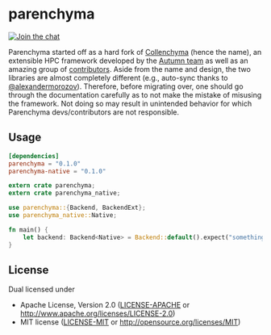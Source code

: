 # parenchyma

[![Join the chat](https://badges.gitter.im/lychee-eng/parenchyma.svg)](https://gitter.im/lychee-eng/parenchyma)

Parenchyma started off as a hard fork of [Collenchyma][collenchyma-repo] (hence the name), an 
extensible HPC framework developed by the [Autumn team] as well as an amazing group 
of [contributors][collenchyma-contributors]. Aside from the name and design, the two libraries are 
almost completely different (e.g., auto-sync thanks to [@alexandermorozov](/../../issues/2)). 
Therefore, before migrating over, one should go through the documentation carefully as to not make 
the mistake of misusing the framework. Not doing so may result in unintended behavior for 
which Parenchyma devs/contributors are not responsible.

## Usage

```toml
[dependencies]
parenchyma = "0.1.0"
parenchyma-native = "0.1.0"
```

```rust
extern crate parenchyma;
extern crate parenchyma_native;

use parenchyma::{Backend, BackendExt};
use parenchyma_native::Native;

fn main() {
	let backend: Backend<Native> = Backend::default().expect("something went wrong!");
}
```

## License

Dual licensed under
  * Apache License, Version 2.0 ([LICENSE-APACHE] or http://www.apache.org/licenses/LICENSE-2.0)
  * MIT license ([LICENSE-MIT] or http://opensource.org/licenses/MIT)

[Autumn team]: https://github.com/autumnai
[collenchyma-repo]: https://github.com/autumnai/collenchyma
[collenchyma-contributors]: https://github.com/autumnai/collenchyma/graphs/contributors
[LICENSE-APACHE]: ../../../license/blob/master/LICENSE-APACHE
[LICENSE-MIT]: ../../../license/blob/master/LICENSE-MIT
